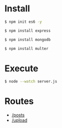 # Install

```bash
$ npm init es6 -y

```
```bash
$ npm install express
```

```bash
$ npm install mongodb
```

```bash
$ npm install multer
```

# Execute

```bash
$ node --watch server.js 
```

# Routes

- [/posts](http://localhost:3000/posts)
- [/upload](http://localhost:3000/upload)